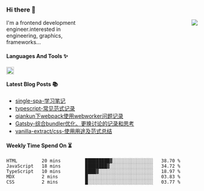 <!--
**zhaohuanyuu/zhaohuanyuu** is a ✨ _special_ ✨ repository because its `README.md` (this file) appears on your GitHub profile.
-->

### Hi there 👋

<picture>
  <source media="(prefers-color-scheme: dark)" srcset="https://github-readme-stats.vercel.app/api?username=zhaohuanyuu&count_private=true&show_icons=true&theme=city_lights&hide_title=true">
  <img align="right" src="https://github-readme-stats.vercel.app/api?username=zhaohuanyuu&count_private=true&show_icons=true&hide_title=true">
</picture>

<p align="left" style="width:40%">I'm a frontend development engineer.interested in engineering, graphics, frameworks...</p>

#### Languages And Tools ✨

<img align="left" height="20" src="https://skillicons.dev/icons?i=js,ts,nodejs,rust,react,vue,svelte,gatsby,materialui,graphql,nestjs,electron,flutter" />

</br>

#### Latest Blog Posts 📚
<!-- BLOG-POST-LIST:START -->
- [single-spa-学习笔记](https://auu.zone/post/single-spa-note)
- [typescript-常见范式记录](https://auu.zone/post/ts-pattern)
- [qiankun下webpack使用webworker问题记录](https://auu.zone/post/wp-worker)
- [Gatsby-综合bundler优化、更换讨论的记录和思考](https://auu.zone/post/gatsby-bundler)
- [vanilla-extract/css-使用用途及范式总结](https://auu.zone/post/vanilla-usage)
<!-- BLOG-POST-LIST:END -->

#### Weekly Time Spend On ⏳
<!--START_SECTION:waka-->

```text
HTML         20 mins         █████████▓░░░░░░░░░░░░░░░   38.70 %
JavaScript   18 mins         ████████▓░░░░░░░░░░░░░░░░   34.72 %
TypeScript   10 mins         ████▓░░░░░░░░░░░░░░░░░░░░   18.97 %
MDX          2 mins          █░░░░░░░░░░░░░░░░░░░░░░░░   03.83 %
CSS          2 mins          █░░░░░░░░░░░░░░░░░░░░░░░░   03.77 %
```

<!--END_SECTION:waka-->

